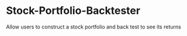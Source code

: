 # Stock-Portfolio-Backtester
Allow users to construct a stock portfolio and back test to see its returns
